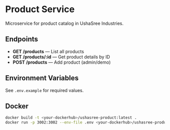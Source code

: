 # Product Service

Microservice for product catalog in UshaSree Industries.

## Endpoints

- **GET /products** — List all products
- **GET /products/:id** — Get product details by ID
- **POST /products** — Add product (admin/demo)

## Environment Variables

See `.env.example` for required values.

## Docker

```sh
docker build -t <your-dockerhub>/ushasree-product:latest .
docker run -p 3002:3002 --env-file .env <your-dockerhub>/ushasree-product:latest
